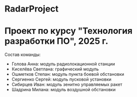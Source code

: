 # RadarProject
# Проект по курсу "Технология разработки ПО", 2025 г.
Состав команды: 
* Голова Анна: модуль радиолокационной станции
* Киселёва Светлана: графический модуль
* Ошметков Степан: модуль пункта боевой обстановки  
* Сергиенко Сергей: модуль пусковой установки
* Сибирцев Иван: модуль зенитно управляемых ракет
* Шадрина Милана: модуль воздушной обстановки
